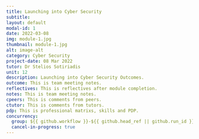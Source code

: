 ```yaml
---
title: Launching into Cyber Security
subtitle: 
layout: default
modal-id: 1
date: 2022-03-08
img: module-1.jpg
thumbnail: module-1.jpg
alt: image-alt
category: Cyber Security
project-date: 08 Mar 2022
tutor: Dr Stelios Sotiriadis
unit: 12
description: Launching into Cyber Security Outcomes.
outcome: This is team meeting notes.
reflectives: This is reflectives after module completion.
notes: This is team meeting notes.
cpeers: This is comments from peers.
ctutor: This is comments from tutors.
pdp: This is professional matrixs, skills and PDP.
concurrency:
  group: ${{ github.workflow }}-${{ github.head_ref || github.run_id }}
  cancel-in-progress: true
---
```



